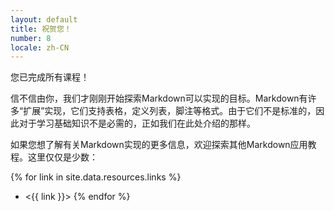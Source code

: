 ```yaml
---
layout: default
title: 祝贺您！
number: 8
locale: zh-CN
---
```


您已完成所有课程！

信不信由你，我们才刚刚开始探索Markdown可以实现的目标。Markdown有许多“扩展”实现，它们支持表格，定义列表，脚注等格式。由于它们不是标准的，因此对于学习基础知识不是必需的，正如我们在此处介绍的那样。

如果您想了解有关Markdown实现的更多信息，欢迎探索其他Markdown应用教程。这里仅仅是少数：

{% for link in site.data.resources.links %}
* <{{ link }}>
{% endfor %}
